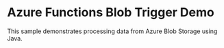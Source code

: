 # Azure Functions Blob Trigger Demo

This sample demonstrates processing data from Azure Blob Storage using Java.
